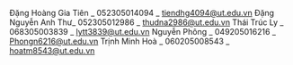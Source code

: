 Đặng Hoàng Gia Tiên _ 052305014094 _ tiendhg4094@ut.edu.vn
Đặng Nguyễn Anh Thư_ 052305012986 _ thudna2986@ut.edu.vn
Thái Trúc Ly _ 068305003839 _ lytt3839@ut.edu.vn
Nguyễn Phông _ 049205016216 _ Phongn6216@ut.edu.vn
Trịnh Minh Hoà _ 060205008543 _ hoatm8543@ut.edu.vn
